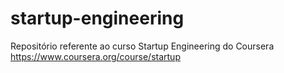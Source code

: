 startup-engineering
===================
Repositório referente ao curso Startup Engineering do Coursera
https://www.coursera.org/course/startup
